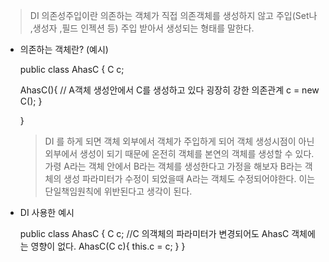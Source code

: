 

> DI 의존성주입이란 의존하는 객체가 직접 의존객체를 생성하지 않고 주입(Set나 ,생성자 ,필드 인젝션 등) 주입 받아서 생성되는 형태를 말한다.

-   의존하는 객체란? (예시)
    
    public class AhasC {
      C c;
      
      AhasC(){
          // A객체 생성안에서 C를 생성하고 있다 굉장히 강한 의존관계
          c = new C();
      }
    
    }
    
    > DI 를 하게 되면 객체 외부에서 객체가 주입하게 되어 객체 생성시점이 아닌 외부에서 생성이 되기 때문에 온전히 객체를 본연의 객체를 생성할 수 있다.  
    > 가령 A라는 객체 안에서 B라는 객체를 생성한다고 가정을 해보자 B라는 객체의 생성 파라미터가 수정이 되었을때 A라는 객체도 수정되어야한다. 이는 단일책임원칙에 위반된다고 생각이 된다.
    
-   DI 사용한 예시
    
      public class AhasC {
        C c;
         //C 의객체의 파라미터가 변경되어도 AhasC 객체에는 영향이 없다.
        AhasC(C c){
          this.c = c;
        }
      }
      